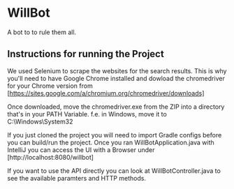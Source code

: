 # WillBot
A bot to to rule them all.

## Instructions for running the Project
We used Selenium to scrape the websites for the search results.
This is why you'll need to have Google Chrome installed and dowload the chromedriver for your Chrome version from [https://sites.google.com/a/chromium.org/chromedriver/downloads]

Once downloaded, move the chromedriver.exe from the ZIP into a directory that's in your PATH Variable.
f.e. in Windows, move it to C:\Windows\System32

If you just cloned the project you will need to import Gradle configs before you can build/run the project.
Once you ran WillBotApplication.java with IntelliJ you can access the UI with a Browser under [http://localhost:8080/willbot]

If you want to use the API directly you can look at WillBotController.java to see the available paramters and HTTP methods.
